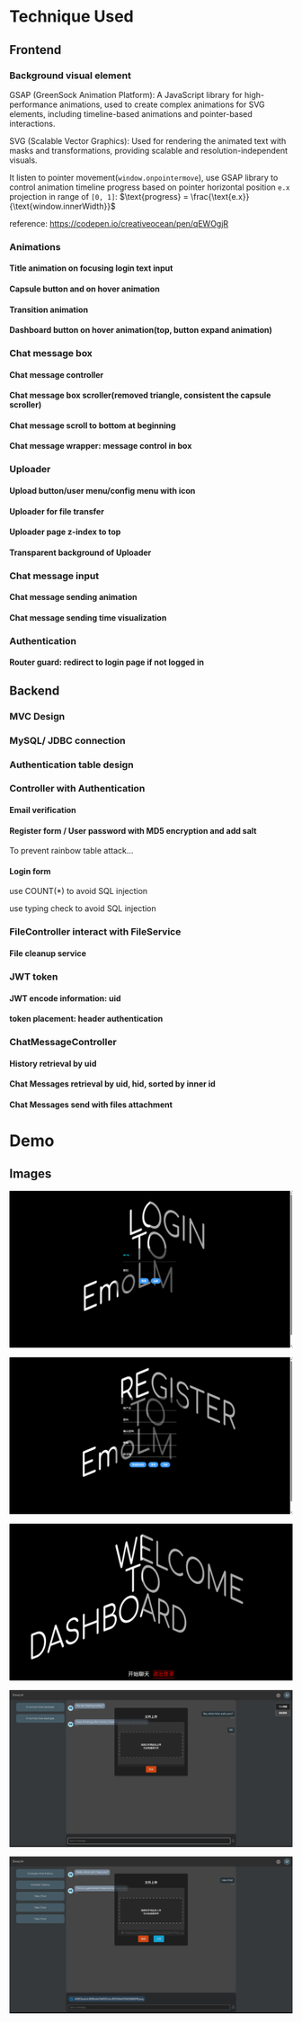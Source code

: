 # Technique Used

## Frontend

### Background visual element
GSAP (GreenSock Animation Platform): A JavaScript library for high-performance animations, used to create complex animations for SVG elements, including timeline-based animations and pointer-based interactions.  

SVG (Scalable Vector Graphics): Used for rendering the animated text with masks and transformations, providing scalable and resolution-independent visuals.  

It listen to pointer movement(`window.onpointermove`), use GSAP library to control animation timeline progress based on 
pointer horizontal position `e.x` projection in range of `[0, 1]`: $`\text{progress} = \frac{\text{e.x}}{\text{window.innerWidth}}`$

reference:
https://codepen.io/creativeocean/pen/qEWOgjR
### Animations

#### Title animation on focusing login text input

#### Capsule button and on hover animation

#### Transition animation

#### Dashboard button on hover animation(top, button expand animation)

### Chat message box

#### Chat message controller

#### Chat message box scroller(removed triangle, consistent the capsule scroller)

#### Chat message scroll to bottom at beginning

#### Chat message wrapper: message control in box

### Uploader

#### Upload button/user menu/config menu with icon

#### Uploader for file transfer

#### Uploader page z-index to top

#### Transparent background of Uploader

### Chat message input

#### Chat message sending animation

#### Chat message sending time visualization

### Authentication

#### Router guard: redirect to login page if not logged in

## Backend

### MVC Design

### MySQL/ JDBC connection

### Authentication table design

### Controller with Authentication

#### Email verification

#### Register form / User password with MD5 encryption and add salt

To prevent rainbow table attack...

#### Login form

use COUNT(*) to avoid SQL injection

use typing check to avoid SQL injection

### FileController interact with FileService

#### File cleanup service

### JWT token

#### JWT encode information: uid

#### token placement: header authentication

### ChatMessageController

#### History retrieval by uid

#### Chat Messages retrieval by uid, hid, sorted by inner id

#### Chat Messages send with files attachment

# Demo

## Images

![login.png](frontend/public/login.png)

![register.png](frontend/public/register.png)

![dashboard.png](frontend/public/dashboard.png)

![chat.png](frontend/public/chat.png)

![file_upload.png](frontend/public/file_upload.png)

